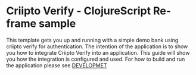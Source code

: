 # Criipto Verify - ClojureScript Re-frame sample

This template gets you up and running with a simple demo bank using criipto verify for authentication. The intention of the application is to show you how to integrate Criipto Verify into an application. This guide will show you how the integration is configured and used. For how to build and run the application please see [DEVELOPMET](./DEVELOPMENT.md)
